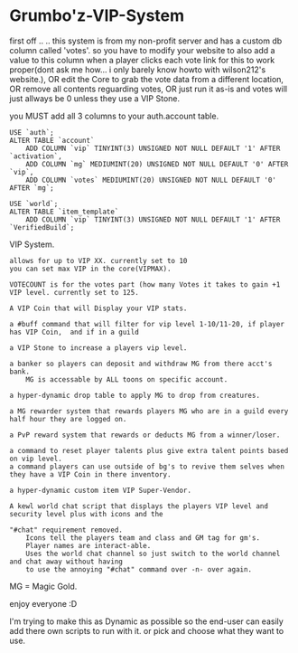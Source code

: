 Grumbo'z-VIP-System
==========
first off .. .. this system is from my non-profit server and has a custom db column called 'votes'.
so you have to modify your website to also add a value to this column when a player clicks each vote link for this to work proper(dont ask me how... i only barely know howto with wilson212's website.), OR edit the Core to grab the vote data from a different location, OR remove all contents reguarding votes, OR just run it as-is and votes will just allways be 0 unless they use a VIP Stone.

you MUST add all 3 columns to your auth.account table.

	USE `auth`;
	ALTER TABLE `account`
		ADD COLUMN `vip` TINYINT(3) UNSIGNED NOT NULL DEFAULT '1' AFTER `activation`,
		ADD COLUMN `mg` MEDIUMINT(20) UNSIGNED NOT NULL DEFAULT '0' AFTER `vip`,
		ADD COLUMN `votes` MEDIUMINT(20) UNSIGNED NOT NULL DEFAULT '0' AFTER `mg`; 
	
	USE `world`;
	ALTER TABLE `item_template`
		ADD COLUMN `vip` TINYINT(3) UNSIGNED NOT NULL DEFAULT '1' AFTER `VerifiedBuild`;

VIP System.

	allows for up to VIP XX. currently set to 10
	you can set max VIP in the core(VIPMAX).
	
	VOTECOUNT is for the votes part (how many Votes it takes to gain +1 VIP level. currently set to 125.

	A VIP Coin that will Display your VIP stats.

	a #buff command that will filter for vip level 1-10/11-20, if player has VIP Coin,  and if in a guild

	a VIP Stone to increase a players vip level.

	a banker so players can deposit and withdraw MG from there acct's bank.
		MG is accessable by ALL toons on specific account.

	a hyper-dynamic drop table to apply MG to drop from creatures.

	a MG rewarder system that rewards players MG who are in a guild every half hour they are logged on.

	a PvP reward system that rewards or deducts MG from a winner/loser.

	a command to reset player talents plus give extra talent points based on vip level.
	a command players can use outside of bg's to revive them selves when they have a VIP Coin in there inventory.

	a hyper-dynamic custom item VIP Super-Vendor.

	A kewl world chat script that displays the players VIP level and security level plus with icons and the 

	"#chat" requirement removed.
		Icons tell the players team and class and GM tag for gm's.
		Player names are interact-able.
		Uses the world chat channel so just switch to the world channel and chat away without having 
		to use the annoying "#chat" command over -n- over again.



MG = Magic Gold.

enjoy everyone :D

I'm trying to make this as Dynamic as possible so the end-user can easily add there own scripts to run with it. 
or pick and choose what they want to use.
